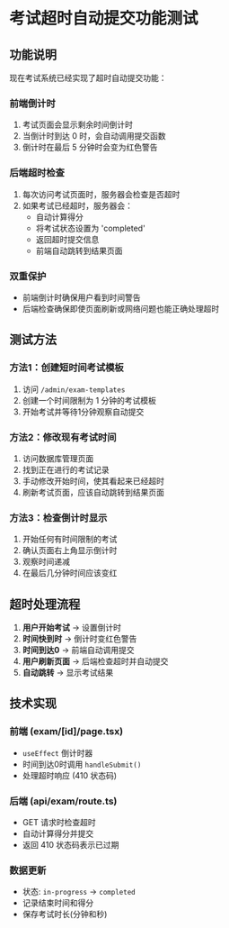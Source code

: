 # 考试超时自动提交功能测试

## 功能说明

现在考试系统已经实现了超时自动提交功能：

### 前端倒计时
1. 考试页面会显示剩余时间倒计时
2. 当倒计时到达 0 时，会自动调用提交函数
3. 倒计时在最后 5 分钟时会变为红色警告

### 后端超时检查
1. 每次访问考试页面时，服务器会检查是否超时
2. 如果考试已经超时，服务器会：
   - 自动计算得分
   - 将考试状态设置为 'completed'
   - 返回超时提交信息
   - 前端自动跳转到结果页面

### 双重保护
- 前端倒计时确保用户看到时间警告
- 后端检查确保即使页面刷新或网络问题也能正确处理超时

## 测试方法

### 方法1：创建短时间考试模板
1. 访问 `/admin/exam-templates`
2. 创建一个时间限制为 1 分钟的考试模板
3. 开始考试并等待1分钟观察自动提交

### 方法2：修改现有考试时间
1. 访问数据库管理页面
2. 找到正在进行的考试记录
3. 手动修改开始时间，使其看起来已经超时
4. 刷新考试页面，应该自动跳转到结果页面

### 方法3：检查倒计时显示
1. 开始任何有时间限制的考试
2. 确认页面右上角显示倒计时
3. 观察时间递减
4. 在最后几分钟时间应该变红

## 超时处理流程

1. **用户开始考试** → 设置倒计时
2. **时间快到时** → 倒计时变红色警告
3. **时间到达0** → 前端自动调用提交
4. **用户刷新页面** → 后端检查超时并自动提交
5. **自动跳转** → 显示考试结果

## 技术实现

### 前端 (exam/[id]/page.tsx)
- `useEffect` 倒计时器
- 时间到达0时调用 `handleSubmit()`
- 处理超时响应 (410 状态码)

### 后端 (api/exam/route.ts)
- GET 请求时检查超时
- 自动计算得分并提交
- 返回 410 状态码表示已过期

### 数据更新
- 状态: `in-progress` → `completed`
- 记录结束时间和得分
- 保存考试时长(分钟和秒)
